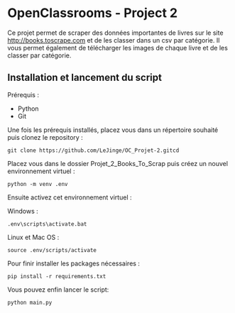 
# OpenClassrooms - Project 2

Ce projet permet de scraper des données importantes de livres sur le site http://books.toscrape.com et de les classer dans un csv par catégorie. Il vous permet également de télécharger les images de chaque livre et de les classer par catégorie.


## Installation et lancement du script

Prérequis : 
- Python
- Git

Une fois les prérequis installés, placez vous dans un répertoire souhaité puis clonez le repository :
```
git clone https://github.com/LeJinge/OC_Projet-2.gitcd
```

Placez vous dans le dossier Projet_2_Books_To_Scrap puis créez un nouvel environnement virtuel :
```
python -m venv .env
```

Ensuite activez cet environnement virtuel :

Windows :
```
.env\scripts\activate.bat
```

Linux et Mac OS :
```
source .env/scripts/activate
```

Pour finir installer les packages nécessaires :
```
pip install -r requirements.txt
```

Vous pouvez enfin lancer le script:
```
python main.py
```
